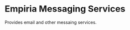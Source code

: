 ﻿Empiria Messaging Services
==========================

Provides email and other messaing services.
